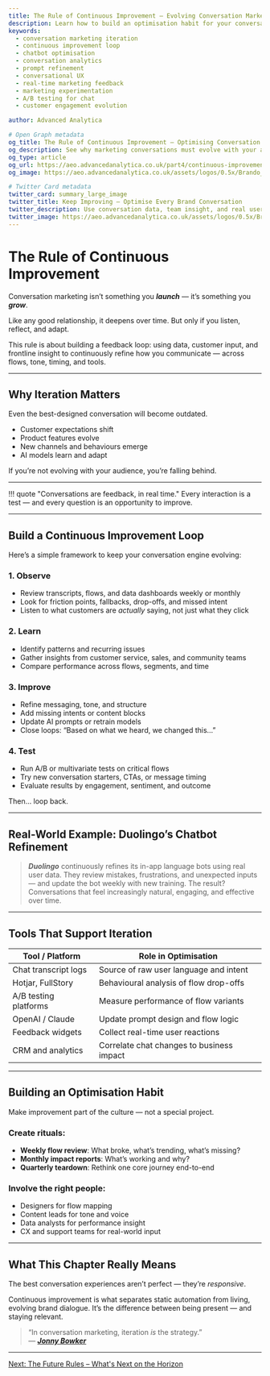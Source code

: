 ```yaml
---
title: The Rule of Continuous Improvement – Evolving Conversation Marketing
description: Learn how to build an optimisation habit for your conversational experiences. Use feedback, data, and human insight to improve flows, tone, and customer engagement over time.
keywords:
  - conversation marketing iteration
  - continuous improvement loop
  - chatbot optimisation
  - conversation analytics
  - prompt refinement
  - conversational UX
  - real-time marketing feedback
  - marketing experimentation
  - A/B testing for chat
  - customer engagement evolution

author: Advanced Analytica

# Open Graph metadata
og_title: The Rule of Continuous Improvement – Optimising Conversation Marketing
og_description: See why marketing conversations must evolve with your audience. Build habits of testing, listening, and improving across flows and platforms.
og_type: article
og_url: https://aeo.advancedanalytica.co.uk/part4/continuous-improvement
og_image: https://aeo.advancedanalytica.co.uk/assets/logos/0.5x/Brando_9@0.5x.png

# Twitter Card metadata
twitter_card: summary_large_image
twitter_title: Keep Improving – Optimise Every Brand Conversation
twitter_description: Use conversation data, team insight, and real user input to evolve and refine your customer dialogue.
twitter_image: https://aeo.advancedanalytica.co.uk/assets/logos/0.5x/Brando_9@0.5x.png
---
```



# The Rule of Continuous Improvement

Conversation marketing isn’t something you ***launch*** — it’s something you ***grow***.

Like any good relationship, it deepens over time. But only if you listen, reflect, and adapt.

This rule is about building a feedback loop: using data, customer input, and frontline insight to continuously refine how you communicate — across flows, tone, timing, and tools.

---

## Why Iteration Matters

Even the best-designed conversation will become outdated.

- Customer expectations shift  
- Product features evolve  
- New channels and behaviours emerge  
- AI models learn and adapt  

If you’re not evolving with your audience, you’re falling behind.

---

!!! quote "Conversations are feedback, in real time."
    Every interaction is a test — and every question is an opportunity to improve.

---

## Build a Continuous Improvement Loop

Here’s a simple framework to keep your conversation engine evolving:

### 1. **Observe**
- Review transcripts, flows, and data dashboards weekly or monthly  
- Look for friction points, fallbacks, drop-offs, and missed intent  
- Listen to what customers are *actually* saying, not just what they click

### 2. **Learn**
- Identify patterns and recurring issues  
- Gather insights from customer service, sales, and community teams  
- Compare performance across flows, segments, and time

### 3. **Improve**
- Refine messaging, tone, and structure  
- Add missing intents or content blocks  
- Update AI prompts or retrain models  
- Close loops: “Based on what we heard, we changed this…”

### 4. **Test**
- Run A/B or multivariate tests on critical flows  
- Try new conversation starters, CTAs, or message timing  
- Evaluate results by engagement, sentiment, and outcome  

Then… loop back.

---

## Real-World Example: Duolingo’s Chatbot Refinement

> ***Duolingo*** continuously refines its in-app language bots using real user data. They review mistakes, frustrations, and unexpected inputs — and update the bot weekly with new training. The result? Conversations that feel increasingly natural, engaging, and effective over time.

---

## Tools That Support Iteration

| Tool / Platform        | Role in Optimisation                    |
|------------------------|------------------------------------------|
| Chat transcript logs   | Source of raw user language and intent   |
| Hotjar, FullStory      | Behavioural analysis of flow drop-offs   |
| A/B testing platforms  | Measure performance of flow variants     |
| OpenAI / Claude        | Update prompt design and flow logic      |
| Feedback widgets       | Collect real-time user reactions         |
| CRM and analytics      | Correlate chat changes to business impact|

---

## Building an Optimisation Habit

Make improvement part of the culture — not a special project.

### Create rituals:
- **Weekly flow review**: What broke, what’s trending, what’s missing?  
- **Monthly impact reports**: What’s working and why?  
- **Quarterly teardown**: Rethink one core journey end-to-end  

### Involve the right people:
- Designers for flow mapping  
- Content leads for tone and voice  
- Data analysts for performance insight  
- CX and support teams for real-world input

---

## What This Chapter Really Means

The best conversation experiences aren’t perfect — they’re *responsive*.

Continuous improvement is what separates static automation from living, evolving brand dialogue. It’s the difference between being present — and staying relevant.

> “In conversation marketing, iteration *is* the strategy.”  
> — ***[Jonny Bowker](https://www.linkedin.com/in/jbbowker/)***

---

[Next: The Future Rules – What's Next on the Horizon](future-rules.md)
